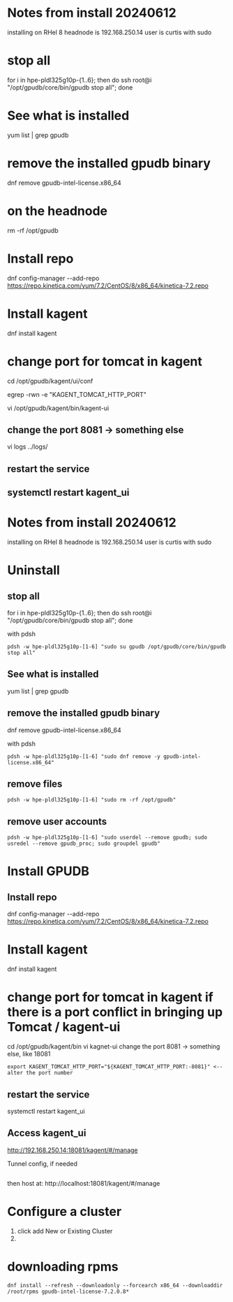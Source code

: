 # Notes from install 20240612

installing on RHel 8
headnode is 192.168.250.14
user is curtis with sudo


# stop all
for i in hpe-pldl325g10p-{1..6}; then do ssh root@i "/opt/gpudb/core/bin/gpudb stop all"; done

# See what is installed
yum list | grep gpudb

# remove the installed gpudb binary
dnf remove gpudb-intel-license.x86_64

# on the headnode
rm -rf /opt/gpudb

# Install repo
dnf config-manager --add-repo https://repo.kinetica.com/yum/7.2/CentOS/8/x86_64/kinetica-7.2.repo

# Install kagent
dnf install kagent

# change port for tomcat in kagent
cd /opt/gpudb/kagent/ui/conf

egrep -rwn -e "KAGENT_TOMCAT_HTTP_PORT"

vi /opt/gpudb/kagent/bin/kagent-ui


## change the port  8081 -> something else
vi logs ../logs/






## restart the service
systemctl restart kagent_ui
---------
# Notes from install 20240612

installing on RHel 8
headnode is 192.168.250.14
user is curtis with sudo

# Uninstall

## stop all
for i in hpe-pldl325g10p-{1..6}; then do ssh root@i "/opt/gpudb/core/bin/gpudb stop all"; done

with pdsh
```
pdsh -w hpe-pldl325g10p-[1-6] "sudo su gpudb /opt/gpudb/core/bin/gpudb stop all"
```

## See what is installed
yum list | grep gpudb

## remove the installed gpudb binary
dnf remove gpudb-intel-license.x86_64

with pdsh
```
pdsh -w hpe-pldl325g10p-[1-6] "sudo dnf remove -y gpudb-intel-license.x86_64" 
```

## remove files
```
pdsh -w hpe-pldl325g10p-[1-6] "sudo rm -rf /opt/gpudb"
```

## remove user accounts
```
pdsh -w hpe-pldl325g10p-[1-6] "sudo userdel --remove gpudb; sudo usredel --remove gpudb_proc; sudo groupdel gpudb"
```

# Install GPUDB
## Install repo
dnf config-manager --add-repo https://repo.kinetica.com/yum/7.2/CentOS/8/x86_64/kinetica-7.2.repo

# Install kagent
dnf install kagent

# change port for tomcat in kagent if there is a port conflict in bringing up Tomcat / kagent-ui
cd /opt/gpudb/kagent/bin
vi kagnet-ui
change the port  8081 -> something else, like 18081
```
export KAGENT_TOMCAT_HTTP_PORT="${KAGENT_TOMCAT_HTTP_PORT:-8081}" <-- alter the port number
```


## restart the service
systemctl restart kagent_ui

## Access kagent_ui
http://192.168.250.14:18081/kagent/#/manage

Tunnel config, if needed
```

```
then host at: http://localhost:18081/kagent/#/manage

# Configure a cluster
1. click add New or Existing Cluster
2.


# downloading rpms
```
dnf install --refresh --downloadonly --forcearch x86_64 --downloaddir /root/rpms gpudb-intel-license-7.2.0.8*
```
                                                                                                                     

